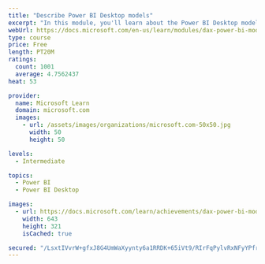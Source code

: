 ```yaml
---
title: "Describe Power BI Desktop models"
excerpt: "In this module, you'll learn about the Power BI Desktop model structure, star schema design basics, analytics queries, and report visual configuration. This module provides a strong foundation on which you can learn to optimize model designs and add model calculations."
webUrl: https://docs.microsoft.com/en-us/learn/modules/dax-power-bi-models/
type: course
price: Free
length: PT20M
ratings:
  count: 1001
  average: 4.7562437
heat: 53

provider:
  name: Microsoft Learn
  domain: microsoft.com
  images:
    - url: /assets/images/organizations/microsoft.com-50x50.jpg
      width: 50
      height: 50

levels:
  - Intermediate

topics:
  - Power BI
  - Power BI Desktop

images:
  - url: https://docs.microsoft.com/learn/achievements/dax-power-bi-models-social.png
    width: 643
    height: 321
    isCached: true

secured: "/LsxtIVvrW+gfxJ8G4UmWaXyynty6a1RRDK+65iVt9/RIrFqPylvRxNFyYPfrEhCH14g+2SEIzIiqO0/DXGaTsaIiUvmZO+ZfbW+pJl2+ZEPnGXm337zwRtCE8nilKiOw61NTRcdwnsQ6sju11pXdf+M7VJh2Odn3GddMMMZDT0a7dReEyt8t8uEuTZyXcyrJ5mlWS60C8ggW26pcHucFYrvhPfOUVdA5qwXUiTlPtfNp1fVW3dXge5HYfTNjsCWVYFIwHqOAxblGfYvh1hknmOzcqJGsOFFXhHSyBe1+c6+mfTY8Eo5u2w8Kk3ogmwGJGgSk33fIXA+IZ/RKyfR6EsNGoSbHbSW/Ux8+uX4dN1nGDJbKoepyN3I5oNJWWIVB/vKB3mR2KJMeKc5x3c0Pshb4kVfP+LpyFn+9sKwsGo=;nrUG3Gu8jVyRVy3hsGD+kg=="
---
```


